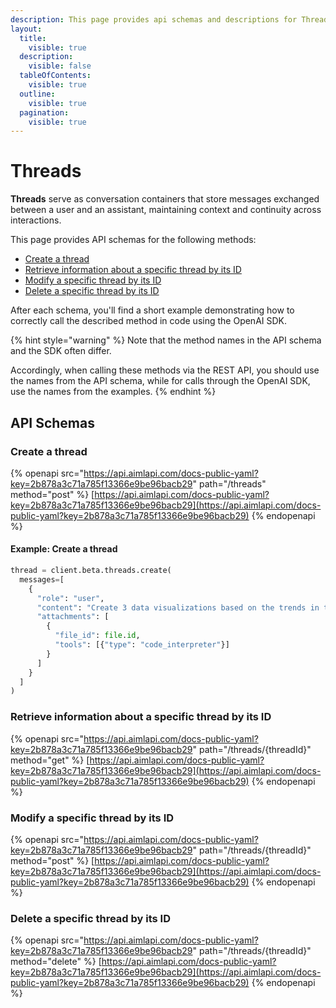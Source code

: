 ```yaml
---
description: This page provides api schemas and descriptions for Threads API methods.
layout:
  title:
    visible: true
  description:
    visible: false
  tableOfContents:
    visible: true
  outline:
    visible: true
  pagination:
    visible: true
---
```


# Threads

**Threads** serve as conversation containers that store messages exchanged between a user and an assistant, maintaining context and continuity across interactions.

This page provides API schemas for the following methods:

* [Create a thread](threads.md#create-a-thread)
* [Retrieve information about a specific thread by its ID](threads.md#retrieve-information-about-a-specific-thread-by-its-id)
* [Modify a specific thread by its ID](threads.md#modify-a-specific-thread-by-its-id)
* [Delete a specific thread by its ID](threads.md#delete-a-specific-thread-by-its-id)

After each schema, you'll find a short example demonstrating how to correctly call the described method in code using the OpenAI SDK.

{% hint style="warning" %}
Note that the method names in the API schema and the SDK often differ.&#x20;

Accordingly, when calling these methods via the REST API, you should use the names from the API schema, while for calls through the OpenAI SDK, use the names from the examples.
{% endhint %}

## API Schemas

### Create a thread

{% openapi src="https://api.aimlapi.com/docs-public-yaml?key=2b878a3c71a785f13366e9be96bacb29" path="/threads" method="post" %}
[https://api.aimlapi.com/docs-public-yaml?key=2b878a3c71a785f13366e9be96bacb29](https://api.aimlapi.com/docs-public-yaml?key=2b878a3c71a785f13366e9be96bacb29)
{% endopenapi %}

#### Example: Create a thread

```python
thread = client.beta.threads.create(
  messages=[
    {
      "role": "user",
      "content": "Create 3 data visualizations based on the trends in this file.",
      "attachments": [
        {
          "file_id": file.id,
          "tools": [{"type": "code_interpreter"}]
        }
      ]
    }
  ]
)        
```

### Retrieve information about a specific thread by its ID

{% openapi src="https://api.aimlapi.com/docs-public-yaml?key=2b878a3c71a785f13366e9be96bacb29" path="/threads/{threadId}" method="get" %}
[https://api.aimlapi.com/docs-public-yaml?key=2b878a3c71a785f13366e9be96bacb29](https://api.aimlapi.com/docs-public-yaml?key=2b878a3c71a785f13366e9be96bacb29)
{% endopenapi %}

### Modify a specific thread by its ID

{% openapi src="https://api.aimlapi.com/docs-public-yaml?key=2b878a3c71a785f13366e9be96bacb29" path="/threads/{threadId}" method="post" %}
[https://api.aimlapi.com/docs-public-yaml?key=2b878a3c71a785f13366e9be96bacb29](https://api.aimlapi.com/docs-public-yaml?key=2b878a3c71a785f13366e9be96bacb29)
{% endopenapi %}

### Delete a specific thread by its ID

{% openapi src="https://api.aimlapi.com/docs-public-yaml?key=2b878a3c71a785f13366e9be96bacb29" path="/threads/{threadId}" method="delete" %}
[https://api.aimlapi.com/docs-public-yaml?key=2b878a3c71a785f13366e9be96bacb29](https://api.aimlapi.com/docs-public-yaml?key=2b878a3c71a785f13366e9be96bacb29)
{% endopenapi %}

